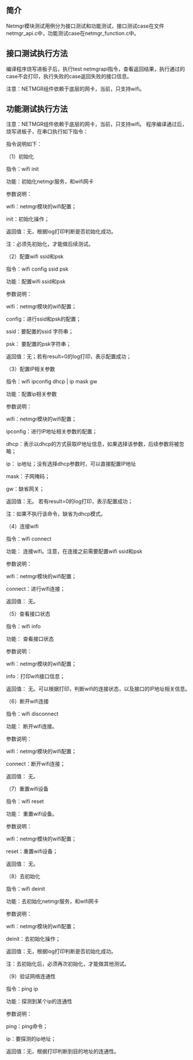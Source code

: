 ## 简介

Netmgr模块测试用例分为接口测试和功能测试，接口测试case在文件netmgr_api.c中，功能测试case在netmgr_function.c中。

## 接口测试执行方法

编译程序烧写进板子后，执行test netmgrapi指令，查看返回结果，执行通过的case不会打印，执行失败的case返回失败的接口信息。

注意：NETMGR组件依赖于底层的网卡，当前，只支持wifi。

## 功能测试执行方法

注意：NETMGR组件依赖于底层的网卡，当前，只支持wifi。
程序编译通过后，烧写进板子，在串口执行如下指令：

指令说明如下：

（1）初始化

指令：wifi init

功能：初始化netmgr服务，和wifi网卡

参数说明：

wifi：netmgr模块的wifi配置；

init：初始化操作；

返回值：无，根据log打印判断是否初始化成功。

注：必须先初始化，才能做后续测试。

（2）配置wifi ssid和psk

指令：wifi config ssid psk

功能：配置wifi ssid和psk

参数说明：

wifi：netmgr模块的wifi配置；

config：进行ssid和psk的配置；

ssid：要配置的ssid 字符串；

psk： 要配置的psk字符串；

返回值：无；若有result=0的log打印，表示配置成功； 

（3）配置IP相关参数

指令：wifi ipconfig dhcp | ip mask gw

功能：配置ip相关参数

参数说明：

wifi：netmgr模块的wifi配置；

ipconfig：进行IP地址相关参数的配置；

dhcp：表示以dhcp的方式获取IP地址信息，如果选择该参数，后续参数将被忽略；

ip： ip地址；没有选择dhcp参数时，可以直接配置IP地址

mask：子网掩码； 

gw：缺省网关；

返回值：无。 若有result=0的log打印，表示配置成功； 

注：如果不执行该命令，缺省为dhcp模式。

（4）连接wifi

指令：wifi connect

功能： 连接wifi。注意，在连接之前需要配置wifi ssid和psk

参数说明：

wifi：netmgr模块的wifi配置；

connect：进行wifi连接；

返回值： 无。

（5）查看接口状态

指令：wifi info

功能： 查看接口状态

参数说明：

wifi：netmgr模块的wifi配置；

info：打印wifi接口信息；

返回值： 无。可以根据打印，判断wifi的连接状态，以及接口的IP地址相关信息。

（6）断开wifi连接

指令：wifi disconnect

功能： 断开wifi连接。

参数说明：

wifi：netmgr模块的wifi配置；

connect：断开wifi连接；

返回值： 无。

（7）重置wifi设备

指令：wifi reset

功能： 重置wifi设备。

参数说明：

wifi：netmgr模块的wifi配置；

reset：重置wifi设备；

返回值： 无。

（8）去初始化

指令：wifi deinit

功能：去初始化netmgr服务，和wifi网卡

参数说明：

wifi：netmgr模块的wifi配置；

deinit：去初始化操作；

返回值：无，根据log打印判断是否初始化成功。

注：去初始化后，必须再次初始化，才能做其他测试。

（9）验证网络连通性

指令：ping ip

功能：探测到某个ip的连通性

参数说明：

ping：ping命令；

ip：要探测的ip地址；

返回值：无，根据打印判断到目的地址的连通性。

